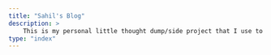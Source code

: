 ```yaml
---
title: "Sahil's Blog"
description: >
    This is my personal little thought dump/side project that I use to express myself in a more formal manner. (Totally did not steal this from Ash)
type: "index"
---
```

